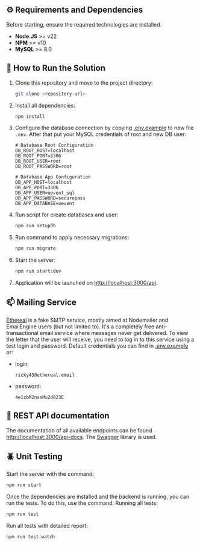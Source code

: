 ## ⚙️ Requirements and Dependencies
Before starting, ensure the required technologies are installed.
- **Node.JS** >= v22
- **NPM** >= v10
- **MySQL** >= 8.0


## 🚀 How to Run the Solution
1. Clone this repository and move to the project directory:
   ```bash
   git clone <repository-url>
   ```
2. Install all dependencies:
   ```bash
   npm install
   ```
3. Configure the database connection by copying [.env.example](.env.example) to new file `.env`. After that put your MySQL credentials of root and new DB user:
    ```
    # Database Root Configuration
    DB_ROOT_HOST=localhost
    DB_ROOT_PORT=3306
    DB_ROOT_USER=root
    DB_ROOT_PASSWORD=root

    # Database App Configuration
    DB_APP_HOST=localhost
    DB_APP_PORT=3306
    DB_APP_USER=uevent_sql
    DB_APP_PASSWORD=securepass
    DB_APP_DATABASE=uevent
    ```
4. Run script for create databases and user:
   ```bash
   npm run setupdb
   ```
5. Run command to apply necessary migrations:
   ```bash
   npm run migrate
   ```
6. Start the server:
    ```bash
    npm run start:dev
   ```
7. Application will be launched on [http://localhost:3000/api](http://localhost:3000/api).


## 📫 Mailing Service
[Ethereal](https://ethereal.email/) is a fake SMTP service, mostly aimed at Nodemailer and EmailEngine users (but not limited to). It's a completely free anti-transactional email service where messages never get delivered.
To view the letter that the user will receive, you need to log in to this service using a test login and password. Default credentials you can find in [.env.example](.env.example) or:
* login:
    ```text
    ricky43@ethereal.email
    ```
* password:
    ```text
    4e1zbM2nxsMu2d823E
    ```

## 🔁 REST API documentation
The documentation of all available endpoints can be found [http://localhost:3000/api-docs](http://localhost:3000/api-docs). The [Swagger](https://swagger.io/) library is used.


## 🪲 Unit Testing
Start the server with the command:
```bash
npm run start
```
Once the dependencies are installed and the backend is running, you can run the tests. To do this, use the command:
Running all tests:
```bash
npm run test
```
Run all tests with detailed report:
```bash
npm run test:watch
```
